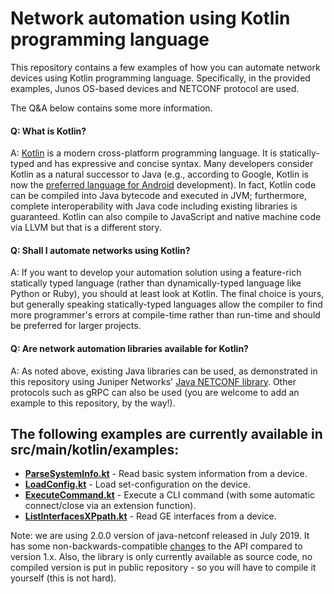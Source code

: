 # Network automation using Kotlin programming language

This repository contains a few examples of how you can automate 
network devices using Kotlin programming language. Specifically,
in the provided examples, Junos OS-based devices and NETCONF
protocol are used.

The Q&A below contains some more information.

#### Q: What is Kotlin?
A: [Kotlin](https://kotlinlang.org/) is a modern cross-platform 
programming language. It is statically-typed and has 
expressive and concise syntax. Many developers consider Kotlin as a 
natural successor to Java (e.g., according to Google, Kotlin 
is now the [preferred language for Android](https://techcrunch.com/2019/05/07/kotlin-is-now-googles-preferred-language-for-android-app-development/) 
development). In fact, Kotlin code can be compiled into Java
bytecode and executed in JVM; furthermore, complete 
interoperability with Java code including existing libraries 
is guaranteed. Kotlin can also compile to JavaScript and native
machine code via LLVM but that is a different story.

#### Q: Shall I automate networks using Kotlin?
A: If you want to develop your automation solution using a 
feature-rich statically typed language (rather than 
dynamically-typed language like Python or Ruby), you should 
at least look at Kotlin. The final choice is yours, but
generally speaking statically-typed languages allow the
compiler to find more programmer's errors at compile-time
rather than run-time and should be preferred for larger projects.

#### Q: Are network automation libraries available for Kotlin?
A: As noted above, existing Java libraries can be used, as
demonstrated in this repository using Juniper Networks' 
[Java NETCONF library](https://github.com/juniper/netconf-java).
Other protocols such as gRPC can also be used (you are welcome
to add an example to this repository, by the way!). 

## The following examples are currently available in src/main/kotlin/examples:
- **[ParseSystemInfo.kt](https://github.com/pklimai/junos-kotlin/tree/master/src/main/kotlin/examples/ParseSystemInfo.kt)** - Read basic system information from a device.
- **[LoadConfig.kt](https://github.com/pklimai/junos-kotlin/tree/master/src/main/kotlin/examples/LoadConfig.kt)** - Load set-configuration on the device.
- **[ExecuteCommand.kt](https://github.com/pklimai/junos-kotlin/tree/master/src/main/kotlin/examples/ExecuteCommand.kt)** - Execute a CLI command (with some automatic connect/close via an extension function).
- **[ListInterfacesXPpath.kt](https://github.com/pklimai/junos-kotlin/tree/master/src/main/kotlin/examples/ListInterfacesXPpath.kt)** - Read GE interfaces from a device.

Note: we are using 2.0.0 version of java-netconf released in
July 2019. It has some non-backwards-compatible 
[changes](https://github.com/Juniper/netconf-java/releases/tag/v2.0.0)
to the API compared to version 1.x. Also, the library is only 
currently available as source code, no compiled version is put in
public repository - so you will have to compile it yourself (this
is not hard).
